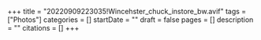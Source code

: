 +++
title = "20220909223035!Wincehster_chuck_instore_bw.avif"
tags = ["Photos"]
categories = []
startDate = ""
draft = false
pages = []
description = ""
citations = []
+++
